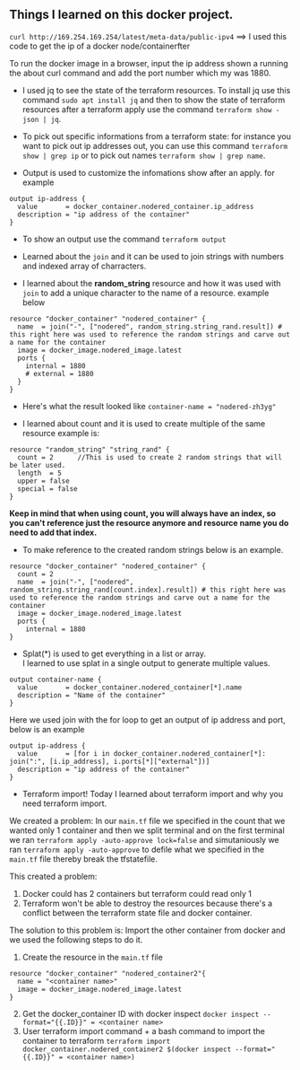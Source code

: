 ## Things I learned on this docker project.

`curl http://169.254.169.254/latest/meta-data/public-ipv4` ==> I used this code to get the ip of a docker node/containerfter 

To run the docker image in a browser, input the ip address shown a running the about curl command and add the port number which my was 1880.

- I used jq to see the state of the terraform resources. To install jq use this command `sudo apt install jq` and then to show the state of terraform resources after a terraform apply use the command `terraform show -json | jq`.

- To pick out specific informations from a terraform state: for instance you want to pick out ip addresses out, you can use this command `terraform show | grep ip` or to pick out names `terraform show | grep name`.

- Output is used to customize the infomations show after an apply. for example 
```
output ip-address {
  value       = docker_container.nodered_container.ip_address
  description = "ip address of the container"
} 

````

- To show an output use the command `terraform output`

- Learned about the `join` and it can be used to join strings with numbers and indexed array of charracters.

- I learned about the **random_string** resource and how it was used with `join` to add a unique character to the name of a resource. 
example below <br/>
```
resource "docker_container" "nodered_container" {
  name  = join("-", ["nodered", random_string.string_rand.result]) # this right here was used to reference the random strings and carve out a name for the container
  image = docker_image.nodered_image.latest
  ports {
    internal = 1880
    # external = 1880
  }
}

```
- Here's what the result looked like `container-name = "nodered-zh3yg"`

- I learned about count and it is used to create multiple of the same resource example is: <br/>
```
resource "random_string" "string_rand" {
  count = 2      //This is used to create 2 random strings that will be later used.
  length  = 5
  upper = false
  special = false
}
```

**Keep in mind that when using count, you will always have an index, so you can't reference just the resource anymore and resource name you do need to add that index.**


- To make reference to the created random strings below is an example. <br/>
```
resource "docker_container" "nodered_container" {
  count = 2
  name  = join("-", ["nodered", random_string.string_rand[count.index].result]) # this right here was used to reference the random strings and carve out a name for the container
  image = docker_image.nodered_image.latest
  ports {
    internal = 1880
}
```

- Splat(*) is used to get everything in a list or array. <br/>
I learned to use splat in a single output to generate multiple values.
```
output container-name {
  value       = docker_container.nodered_container[*].name
  description = "Name of the container"
}
```

Here we used join with the for loop to get an output of ip address and port, below is an example <br/>
```
output ip-address {
  value       = [for i in docker_container.nodered_container[*]: join(":", [i.ip_address], i.ports[*]["external"])]
  description = "ip address of the container"
}
```

- Terraform import! 
Today I learned about terraform import and why you need terraform import.

We created a problem: In our `main.tf` file we specified in the count that we wanted only 1 container and then we split terminal and on the first terminal we ran `terraform apply -auto-approve lock=false` and simutaniously we ran `terraform apply -auto-approve` to defile what we specified in the `main.tf` file thereby break the tfstatefile. 

This created a problem: 
1. Docker could has 2 containers but terraform could read only 1
2. Terraform won't be able to destroy the resources because there's a conflict between the terraform state file and docker container.

The solution to this problem is: Import the other container from docker and we used the following steps to do it. 
1. Create the resource in the `main.tf` file <br/>
```
resource "docker_container" "nodered_container2"{
  name = "<container name>"
  image = docker_image.nodered_image.latest
}
```

2. Get the docker_container ID with docker inspect `docker inspect --format="{{.ID}}" = <container name>`
3. User terraform import command + a bash command to import the container to terraform `terraform import docker_container.nodered_container2 $(docker inspect --format="{{.ID}}" = <container name>)`